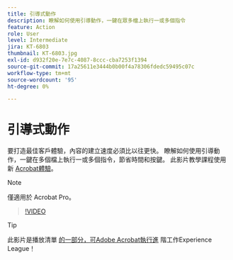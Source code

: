 ```yaml
---
title: 引導式動作
description: 瞭解如何使用引導動作，一鍵在眾多檔上執行一或多個指令
feature: Action
role: User
level: Intermediate
jira: KT-6803
thumbnail: KT-6803.jpg
exl-id: d932f20e-7e7c-4087-8ccc-cba7253f1394
source-git-commit: 17a25611e3444b0b00f4a78306fdedc59495c07c
workflow-type: tm+mt
source-wordcount: '95'
ht-degree: 0%

---
```


# 引導式動作

要打造最佳客戶體驗，內容的建立速度必須比以往更快。 瞭解如何使用引導動作，一鍵在多個檔上執行一或多個指令，節省時間和按鍵。 此影片教學課程使用新 [Acrobat體驗](../getting-started/new-workspace.md)。

>[!NOTE]
>
>僅適用於 Acrobat Pro。

>[!VIDEO](https://video.tv.adobe.com/v/3433138?quality=12&learn=on&hidetitle=true)

>[!TIP]
>
>此影片是播放清單 [的一部分，可Adobe Acrobat執行進](https://experienceleague.adobe.com/zh-hant/playlists/acrobat-peform-advanced-tasks) 階工作Experience League！
